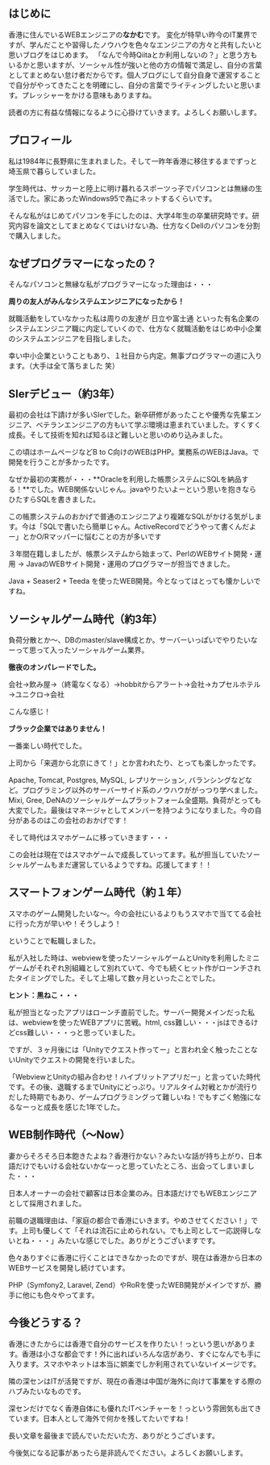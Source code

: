 
## はじめに

香港に住んでいるWEBエンジニアの**なかむ**です。
変化が特早い昨今のIT業界ですが、学んだことや習得したノウハウを色々なエンジニアの方々と共有したいと思いブログをはじめます。
「なんで今時Qiitaとか利用しないの？」と思う方もいるかと思いますが、ソーシャル性が強いと他の方の情報で満足し、自分の言葉としてまとめない怠け者だからです。個人ブログにして自分自身で運営することで自分がやってきたことを明確にし、自分の言葉でライティングしたいと思います。プレッシャーをかける意味もありますね。

読者の方に有益な情報になるように心掛けていきます。よろしくお願いします。

## プロフィール

私は1984年に長野県に生まれました。そして一昨年香港に移住するまでずっと埼玉県で暮らしていました。

学生時代は、サッカーと陸上に明け暮れるスポーツっ子でパソコンとは無縁の生活でした。家にあったWindows95で為にネットするくらいです。

そんな私がはじめてパソコンを手にしたのは、大学4年生の卒業研究時です。研究内容を論文としてまとめなくてはいけない為、仕方なくDellのパソコンを分割で購入しました。

## なぜプログラマーになったの？

そんなパソコンと無縁な私がプログラマーになった理由は・・・

**周りの友人がみんなシステムエンジニアになったから！**

就職活動をしていなかった私は周りの友達が 日立や富士通 といった有名企業のシステムエンジニア職に内定していくので、仕方なく就職活動をはじめ中小企業のシステムエンジニアを目指しました。

幸い中小企業ということもあり、１社目から内定。無事プログラマーの道に入ります。（大手は全て落ちました 笑）

## SIerデビュー（約3年）

最初の会社は下請けが多いSIerでした。新卒研修があったことや優秀な先輩エンジニア、ベテランエンジニアの方もいて学ぶ環境は恵まれていました。すくすく成長。そして技術を知れば知るほど難しいと思いのめり込みました。

この頃はホームページなどB to C向けのWEBはPHP。業務系のWEBはJava。で開発を行うことが多かったです。

なぜか最初の実務が・・・**Oracleを利用した帳票システムにSQLを納品する！**でした。WEB関係ないじゃん。javaやりたいよーという思いを抱きならひたすらSQLを書きました。

この帳票システムのおかげで普通のエンジニアより複雑なSQLがかける気がします。今は「SQLで書いたら簡単じゃん。ActiveRecordでどうやって書くんだよー」とかO/Rマッパーに悩むことの方が多いです

３年間在籍しましたが、帳票システムから始まって、PerlのWEBサイト開発・運用 → JavaのWEBサイト開発・運用のプログラマーが担当できました。

Java + Seaser2 + Teeda を使ったWEB開発。今となってはとっても懐かしいですね。

## ソーシャルゲーム時代（約3年）

負荷分散とか〜、DBのmaster/slave構成とか。サーバーいっぱいでやりたいなーって思って入ったソーシャルゲーム業界。

**徹夜のオンパレードでした。**

会社→飲み屋→（終電なくなる）→hobbitからアラート→会社→カプセルホテル→ユニクロ→会社

こんな感じ！

**ブラック企業ではありません！**

一番楽しい時代でした。

上司から「来週から北京にきて！」とか言われたり、とっても楽しかったです。

Apache, Tomcat, Postgres, MySQL, レプリケーション, バランシングなどなど。プログラミング以外のサーバーサイド系のノウハウががっつり学べました。Mixi, Gree, DeNAのソーシャルゲームプラットフォーム全盛期。負荷がとっても大変でした。最後はマネージャとしてメンバーを持つようになりました。今の自分があるのはこの会社のおかげです！

そして時代はスマホゲームに移っていきます・・・

この会社は現在ではスマホゲームで成長していってます。私が担当していたソーシャルゲームもまだ運営しているようですね。応援してます！！

## スマートフォンゲーム時代（約１年）

スマホのゲーム開発したいな〜。今の会社にいるよりもうスマホで当ててる会社に行った方が早いや！そうしよう！

ということで転職しました。

私が入社した時は、webviewを使ったソーシャルゲームとUnityを利用したミニゲームがそれぞれ別組織として別れていて、今でも続くヒット作がローンチされたタイミングでした。そして上場して数ヶ月といったことでした。

**ヒント：黒ねこ・・・**

私が担当となったアプリはローンチ直前でした。サーバー開発メインだった私は、webviewを使ったWEBアプリに苦戦。html, css難しい・・・jsはできるけどcss難しい・・・っと思っていました。

ですが、３ヶ月後には「Unityでクエスト作ってー」と言われ全く触ったことないUnityでクエストの開発を行いました。

「WebviewとUnityの組み合わせ！ハイブリットアプリだー」と言っていた時代です。その後、退職するまでUnityにどっぷり。リアルタイム対戦とかが流行りだした時期でもあり、ゲームプログラミングって難しいね！でもすごく勉強になるなーっと成長を感じた1年でした。

## WEB制作時代（〜Now）

妻からそろそろ日本飽きたよね？香港行かない？みたいな話が持ち上がり、日本語だけでもいける会社ないかなーっと思っていたところ、出会ってしまいました・・・

日本人オーナーの会社で顧客は日本企業のみ。日本語だけでもWEBエンジニアとして採用されました。

前職の退職理由は、「家庭の都合で香港にいきます。やめさせてください！」です。上司も優しくて「それは流石に止められない。でも上司として一応説得しないとね・・・」みたいな感じでした。ありがとうございますです。

色々ありすぐに香港に行くことはできなかったのですが、現在は香港から日本のWEBサービスを開発し続けています。

PHP（Symfony2, Laravel, Zend）やRoRを使ったWEB開発がメインですが、勝手に他にも色々やってます。

## 今後どうする？

香港にきたからには香港で自分のサービスを作りたい！っという思いがあります。香港は小さな都会です！外に出ればいろんな店があり、すぐになんでも手に入ります。スマホやネットは本当に娯楽でしか利用されていないイメージです。

隣の深センはITが活発ですが、現在の香港は中国が海外に向けて事業をする際のハブみたいなものです。

深センだけでなく香港自体にも優れたITベンチャーを！っという雰囲気も出てきています。日本人として海外で何かを残してたいですね！

長い文章を最後まで読んでいただいた方、ありがとうございます。

今後気になる記事があったら是非読んでください。よろしくお願いします。
